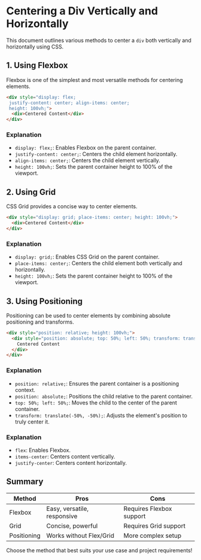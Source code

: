# Centering a Div Vertically and Horizontally

This document outlines various methods to center a `div` both vertically and horizontally using CSS.

## 1. Using Flexbox

Flexbox is one of the simplest and most versatile methods for centering elements.

```html
<div style="display: flex;
 justify-content: center; align-items: center; 
 height: 100vh;">
  <div>Centered Content</div>
</div>
```

### Explanation
- `display: flex;`: Enables Flexbox on the parent container.
- `justify-content: center;`: Centers the child element horizontally.
- `align-items: center;`: Centers the child element vertically.
- `height: 100vh;`: Sets the parent container height to 100% of the viewport.

## 2. Using Grid

CSS Grid provides a concise way to center elements.

```html
<div style="display: grid; place-items: center; height: 100vh;">
  <div>Centered Content</div>
</div>
```

### Explanation
- `display: grid;`: Enables CSS Grid on the parent container.
- `place-items: center;`: Centers the child element both vertically and horizontally.
- `height: 100vh;`: Sets the parent container height to 100% of the viewport.

## 3. Using Positioning

Positioning can be used to center elements by combining absolute positioning and transforms.

```html
<div style="position: relative; height: 100vh;">
  <div style="position: absolute; top: 50%; left: 50%; transform: translate(-50%, -50%);">
    Centered Content
  </div>
</div>
```

### Explanation
- `position: relative;`: Ensures the parent container is a positioning context.
- `position: absolute;`: Positions the child relative to the parent container.
- `top: 50%; left: 50%;`: Moves the child to the center of the parent container.
- `transform: translate(-50%, -50%);`: Adjusts the element's position to truly center it.


### Explanation
- `flex`: Enables Flexbox.
- `items-center`: Centers content vertically.
- `justify-center`: Centers content horizontally.


## Summary
| Method             | Pros                             | Cons                            |
|--------------------|----------------------------------|---------------------------------|
| Flexbox            | Easy, versatile, responsive     | Requires Flexbox support       |
| Grid               | Concise, powerful               | Requires Grid support          |
| Positioning        | Works without Flex/Grid         | More complex setup             |



Choose the method that best suits your use case and project requirements!
